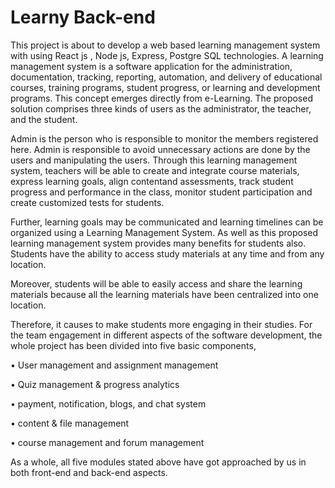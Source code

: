 # Learny Back-end
This project is about to develop a web based learning management system with using React js , Node js, Express,  Postgre SQL technologies.
A learning management system is a software application for the administration, documentation, tracking, reporting, automation, and delivery of educational courses, training programs, student progress, or learning and development programs. 
This concept emerges directly from e-Learning. 
The proposed solution comprises three kinds of users as the administrator, the teacher, and the student.

Admin is the person who is responsible to monitor the members registered here. Admin is responsible to avoid unnecessary actions are done by the users and
manipulating the users. Through this learning management system, teachers will be able to create and integrate course materials, express learning goals, align contentand assessments, track student progress and performance in the class, monitor student participation and create customized tests for students. 

Further, learning goals may be communicated and learning timelines can be organized using a Learning Management System.
As well as this proposed learning management system provides many benefits for students also. 
Students have the ability to access study materials at any time and from any location.
 
Moreover, students will be able to easily access and share the learning materials because all the learning materials have been centralized into one location. 

Therefore, it causes to make students more engaging in their studies. For the team engagement in different aspects of the software development, 
the whole project has been divided into five basic components,

•	User management and assignment management

•	Quiz management & progress analytics

•	payment, notification, blogs, and chat system 

•	content & file management 

•	course management and forum management

As a whole, all five modules stated above have got approached by us in both front-end and back-end aspects.
